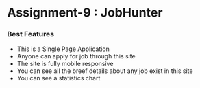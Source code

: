 # Assignment-9 : JobHunter #

### Best Features ###
* This is a Single Page Application
* Anyone can apply for job through this site
* The site is fully mobile responsive
* You can see all the breef details about any job exist in this site
* You can see a statistics chart 
